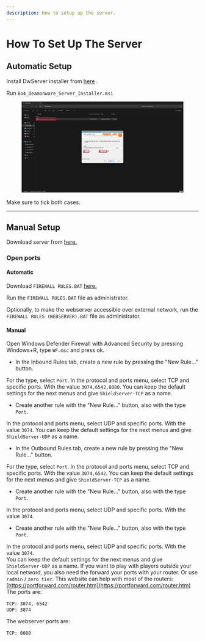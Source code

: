 ```yaml
---
description: How to setup up the server.
---
```


# How To Set Up The Server

## Automatic Setup

Install DwServer installer from [here](https://cdn.discordapp.com/attachments/1163956866309697588/1170755715497988227/Bo4\_Deamonware\_Server\_Installer.msi?ex=65edda3a\&is=65db653a\&hm=ebc9ea88d13f18c4c16d14c613c9896fc0a34e0f062c2b7e2f0fd1e5c84e6a45&) .

Run `Bo4_Deamonware_Server_Installer.msi`

<figure><img src="../.gitbook/assets/Captura de pantalla 2024-01-17 143135.png" alt=""><figcaption></figcaption></figure>

Make sure to tick both cases.

***

## Manual Setup

Download server from [here.](https://github.com/bodnjenie14/DWUPDATES/releases/download/4.1.1.5/DW.SERVER.rar)

### Open ports

#### Automatic

Download `FIREWALL RULES.BAT`  [here.](https://github.com/bodnjenie14/DWUPDATES/releases/download/4.1.1.5/FIREWALL.RULES.BAT)

Run the `FIREWALL RULES.BAT` file as administrator.&#x20;

Optionally, to make the webserver accessible over external network, run the `FIREWALL RULES (WEBSERVER).BAT` file as administrator.

#### Manual

Open Windows Defender Firewall with Advanced Security by pressing Windows+R, type `WF.msc` and press ok.

* In the Inbound Rules tab, create a new rule by pressing the "New Rule..." button.

For the type, select `Port`. In the protocol and ports menu, select TCP and specific ports. With the value `3074,6542,8080`. You can keep the default settings for the next menus and give `ShieldServer-TCP` as a name.

* Create another rule with the "New Rule..." button, also with the type `Port`.

In the protocol and ports menu, select UDP and specific ports. With the value `3074`. You can keep the default settings for the next menus and give `ShieldServer-UDP` as a name.

* In the Outbound Rules tab, create a new rule by pressing the "New Rule..." button.

For the type, select `Port`. In the protocol and ports menu, select TCP and specific ports. With the value `3074,6542`. You can keep the default settings for the next menus and give `ShieldServer-TCP` as a name.

* Create another rule with the "New Rule..." button, also with the type `Port`.

In the protocol and ports menu, select UDP and specific ports. With the value `3074`.

* Create another rule with the "New Rule..." button, also with the type `Port`.

In the protocol and ports menu, select UDP and specific ports. With the value `3074`.\
You can keep the default settings for the next menus and give `ShieldServer-UDP` as a name. If you want to play with players outside your local netword, you also need the forward your ports with your router. Or use `radmin` / `zero tier`. This website can help with most of the routers: [https://portforward.com/router.htm](https://portforward.com/router.htm) The ports are:

```
TCP: 3074, 6542
UDP: 3074
```

The webserver ports are:

```
TCP: 8080
```
